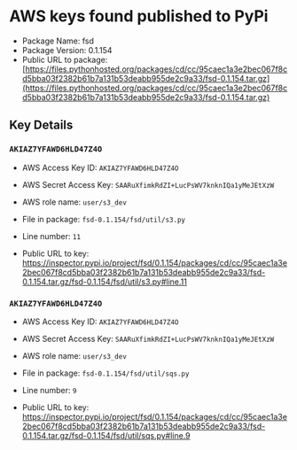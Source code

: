 # AWS keys found published to PyPi

* Package Name: fsd
* Package Version: 0.1.154
* Public URL to package: [https://files.pythonhosted.org/packages/cd/cc/95caec1a3e2bec067f8cd5bba03f2382b61b7a131b53deabb955de2c9a33/fsd-0.1.154.tar.gz](https://files.pythonhosted.org/packages/cd/cc/95caec1a3e2bec067f8cd5bba03f2382b61b7a131b53deabb955de2c9a33/fsd-0.1.154.tar.gz)

## Key Details

### `AKIAZ7YFAWD6HLD47Z4O`

* AWS Access Key ID: `AKIAZ7YFAWD6HLD47Z4O`
* AWS Secret Access Key: `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` 
* AWS role name: `user/s3_dev`
* File in package: `fsd-0.1.154/fsd/util/s3.py`
* Line number: `11`

* Public URL to key: https://inspector.pypi.io/project/fsd/0.1.154/packages/cd/cc/95caec1a3e2bec067f8cd5bba03f2382b61b7a131b53deabb955de2c9a33/fsd-0.1.154.tar.gz/fsd-0.1.154/fsd/util/s3.py#line.11



### `AKIAZ7YFAWD6HLD47Z4O`

* AWS Access Key ID: `AKIAZ7YFAWD6HLD47Z4O`
* AWS Secret Access Key: `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` 
* AWS role name: `user/s3_dev`
* File in package: `fsd-0.1.154/fsd/util/sqs.py`
* Line number: `9`

* Public URL to key: https://inspector.pypi.io/project/fsd/0.1.154/packages/cd/cc/95caec1a3e2bec067f8cd5bba03f2382b61b7a131b53deabb955de2c9a33/fsd-0.1.154.tar.gz/fsd-0.1.154/fsd/util/sqs.py#line.9


